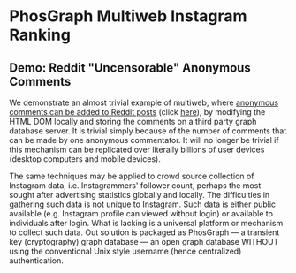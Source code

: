 # PhosGraph Multiweb Instagram Ranking 

## Demo: Reddit "Uncensorable" Anonymous Comments

We demonstrate an almost trivial example of multiweb, where [anonymous comments can be added to Reddit posts](https://github.com/udexon/Multiweb/blob/master/Reddit_anon_comment.md) (click [here](https://github.com/udexon/Multiweb/blob/master/Reddit_anon_comment.md)), by modifying the HTML DOM locally and storing the comments on a third party graph database server. It is trivial simply because of the number of comments that can be made by one anonymous commentator. It will no longer be trivial if this mechanism can be replicated over literally billions of user devices (desktop computers and mobile devices).

The same techniques may be applied to crowd source collection of Instagram data, i.e. Instagrammers' follower count, perhaps the most sought after advertising statistics globally and locally. The difficulties in gathering such data is not unique to Instagram. Such data is either public available (e.g. Instagram profile can viewed without login) or available to individuals after login. What is lacking is a universal platform or mechanism to collect such data. Out solution is packaged as PhosGraph &mdash; a transient key (cryptography) graph database &mdash; an open graph database WITHOUT using the conventional Unix style username (hence centralized) authentication.

